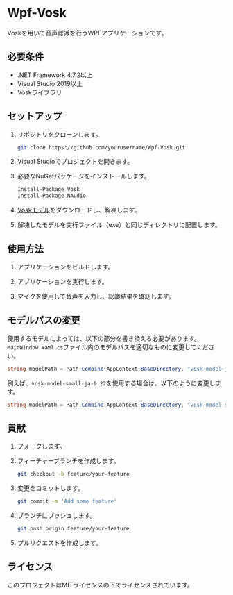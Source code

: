 # Wpf-Vosk

Voskを用いて音声認識を行うWPFアプリケーションです。

## 必要条件

- .NET Framework 4.7.2以上
- Visual Studio 2019以上
- Voskライブラリ

## セットアップ

1. リポジトリをクローンします。

    ```sh
    git clone https://github.com/yourusername/Wpf-Vosk.git
    ```

2. Visual Studioでプロジェクトを開きます。

3. 必要なNuGetパッケージをインストールします。

    ```sh
    Install-Package Vosk
    Install-Package NAudio
    ```

4. [Voskモデル](https://alphacephei.com/vosk/models)をダウンロードし、解凍します。

5. 解凍したモデルを実行ファイル（exe）と同じディレクトリに配置します。

## 使用方法

1. アプリケーションをビルドします。

2. アプリケーションを実行します。

3. マイクを使用して音声を入力し、認識結果を確認します。

## モデルパスの変更

使用するモデルによっては、以下の部分を書き換える必要があります。`MainWindow.xaml.cs`ファイル内のモデルパスを適切なものに変更してください。

```csharp
string modelPath = Path.Combine(AppContext.BaseDirectory, "vosk-model-ja-0.22");
```

例えば、`vosk-model-small-ja-0.22`を使用する場合は、以下のように変更します。

```csharp
string modelPath = Path.Combine(AppContext.BaseDirectory, "vosk-model-small-ja-0.22");
```

## 貢献

1. フォークします。
2. フィーチャーブランチを作成します。

    ```sh
    git checkout -b feature/your-feature
    ```

3. 変更をコミットします。

    ```sh
    git commit -m 'Add some feature'
    ```

4. ブランチにプッシュします。

    ```sh
    git push origin feature/your-feature
    ```

5. プルリクエストを作成します。

## ライセンス

このプロジェクトはMITライセンスの下でライセンスされています。
